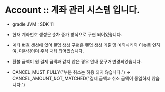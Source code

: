 # Account :: 계좌 관리 시스템 입니다.

* gradle JVM : SDK 11

* 현재 계좌번호 생성은 순차 증가 방식으로 구현 되어있습니다.
* 계좌 번호 생성에 있어 랜덤 생성 구현은 랜덤 생성 기준 및 예외처리의 이슈로 인하여, 미완성이며 주석 처리 되어있습니다. 

* 환불 금액이 원 결제 금액과 같지 않은 경우 안내 문구가 변경되었습니다. 
* CANCEL_MUST_FULLY("부분 취소는 허용 되지 않습니다.") -> CANCEL_AMOUNT_NOT_MATCHED("결제 금액과 취소 금액이 동일하지 않습니다.")
